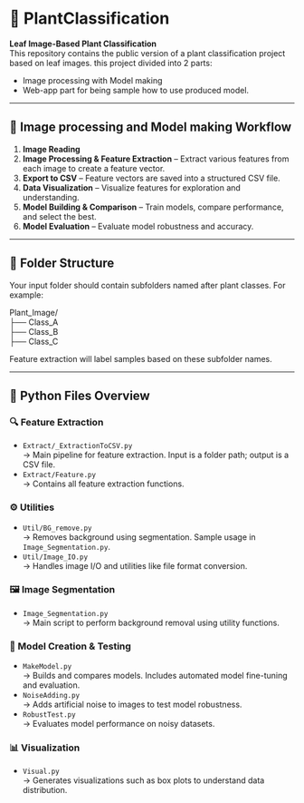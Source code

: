 # 🌿 PlantClassification

**Leaf Image-Based Plant Classification**  
This repository contains the public version of a plant classification project based on leaf images.
this project divided into 2 parts:
 * Image processing with Model making
 * Web-app part for being sample how to use produced model. 
---

## 🔁 Image processing and Model making Workflow

1. **Image Reading**
2. **Image Processing & Feature Extraction** – Extract various features from each image to create a feature vector.
3. **Export to CSV** – Feature vectors are saved into a structured CSV file.
4. **Data Visualization** – Visualize features for exploration and understanding.
5. **Model Building & Comparison** – Train models, compare performance, and select the best.
6. **Model Evaluation** – Evaluate model robustness and accuracy.

---

## 📁 Folder Structure

Your input folder should contain subfolders named after plant classes. For example:

  Plant_Image/<br/>
  ├── Class_A<br/>
  ├── Class_B<br/>
  ├── Class_C<br/>

Feature extraction will label samples based on these subfolder names.

---

## 🐍 Python Files Overview

### 🔍 Feature Extraction
- `Extract/_ExtractionToCSV.py`  
  → Main pipeline for feature extraction. Input is a folder path; output is a CSV file.  
- `Extract/Feature.py`  
  → Contains all feature extraction functions.

### ⚙️ Utilities
- `Util/BG_remove.py`  
  → Removes background using segmentation. Sample usage in `Image_Segmentation.py`.  
- `Util/Image_IO.py`  
  → Handles image I/O and utilities like file format conversion.

### 🖼️ Image Segmentation
- `Image_Segmentation.py`  
  → Main script to perform background removal using utility functions.

### 🧠 Model Creation & Testing
- `MakeModel.py`  
  → Builds and compares models. Includes automated model fine-tuning and evaluation.  
- `NoiseAdding.py`  
  → Adds artificial noise to images to test model robustness.  
- `RobustTest.py`  
  → Evaluates model performance on noisy datasets.

### 📊 Visualization
- `Visual.py`  
  → Generates visualizations such as box plots to understand data distribution.
